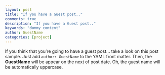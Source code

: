 ```yaml
---
layout: post
title: "If you have a Guest post.."
comments: true
description: "If you have a Guest post.."
keywords: "dummy content"
author: GuestName
categories: [project]
---
```


If you think that you're going to have a guest post... take a look on this post sample. Just add `author: GuestName` to the YAML front matter. Then, the **GuestName** will be appear on the next of post date. Oh, the guest name will be automatically uppercase.
